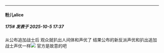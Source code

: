 ﻿
*****

####  粉儿alice  
##### 175#       发表于 2025-10-5 17:37

从公布追加战士后 观众就扒出人间体和声优了
结果公布的新反派声优和扒出追加战士声优一样<img src="https://static.stage1st.com/image/smiley/face2017/067.png" referrerpolicy="no-referrer">
官方是故意的吧

